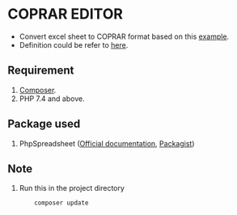 # COPRAR EDITOR

* Convert excel sheet to COPRAR format based on this [example](https://westports.github.io/ETP/).
* Definition could be refer to [here](https://www.stylusstudio.com/edifact/D00B/COPRAR.htm).

## Requirement
1. [Composer](https://getcomposer.org/).
2. PHP 7.4 and above.
## Package used
1.  PhpSpreadsheet ([Official documentation](https://phpspreadsheet.readthedocs.io/en/latest/), [Packagist](https://packagist.org/packages/phpoffice/phpspreadsheet))

## Note
1. Run this in the project directory
    ``` 
        composer update 
    ```